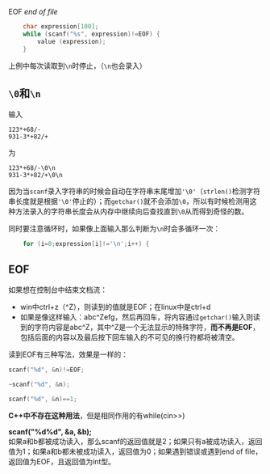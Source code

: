 EOF *end of file* 

```c
    char expression[100];
    while (scanf("%s", expression)!=EOF) {
        value (expression);
    }
```

上例中每次读取到`\n`时停止，（`\n`也会录入）
## `\0`和`\n`
输入
```
123*+68/-
931-3*+82/+
```
为
```
123*+68/-\0\n
931-3*+82/+\0\n
```
因为当`scanf`录入字符串的时候会自动在字符串末尾增加`'\0'`（`strlen()`检测字符串长度就是根据`'\0'`停止的）；而`getchar()`就不会添加`\0`，所以有时候检测用这种方法录入的字符串长度会从内存中继续向后查找直到`\0`从而得到奇怪的数。

同时要注意循环时，如果像上面输入那么判断为`\n`时会多循环一次：
```c
	for (i=0;expression[i]!='\n';i++) {
```

## EOF
如果想在控制台中结束文档流：
- win中ctrl+z（^Z），则读到的值就是EOF；在linux中是ctrl+d
- 如果是像这样输入：abc^Zefg，然后再回车，将内容通过`getchar()`输入则读到的字符内容是abc^Z，其中^Z是一个无法显示的特殊字符，**而不再是EOF**，包括后面的内容以及最后按下回车输入的不可见的换行符都将被清空。

读到EOF有三种写法，效果是一样的：
```c
scanf("%d", &n)!=EOF;
```
```c
~scanf("%d", &n);
```
```c
scanf("%d", &n)==1;
```

**C++中不存在这种用法**，但是相同作用的有while(cin>>)

**scanf("%d%d", &a, &b);**  
如果a和b都被成功读入，那么scanf的返回值就是2；如果只有a被成功读入，返回值为1；如果a和b都未被成功读入，返回值为0；如果遇到错误或遇到end of file，返回值为EOF，且返回值为int型。